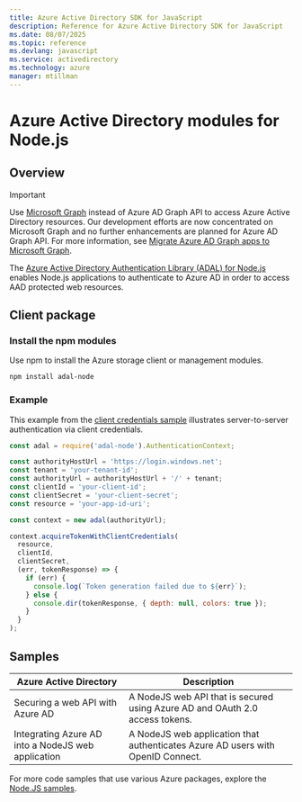 ```yaml
---
title: Azure Active Directory SDK for JavaScript
description: Reference for Azure Active Directory SDK for JavaScript
ms.date: 08/07/2025
ms.topic: reference
ms.devlang: javascript
ms.service: activedirectory
ms.technology: azure
manager: mtillman
---
```

# Azure Active Directory modules for Node.js

## Overview

> [!IMPORTANT]
> Use [Microsoft Graph](https://graph.microsoft.io/) instead of Azure AD Graph API to access Azure Active Directory resources. Our development efforts are now concentrated on Microsoft Graph and no further enhancements are planned for Azure AD Graph API. For more information, see [Migrate Azure AD Graph apps to Microsoft Graph](https://docs.microsoft.com/graph/migrate-azure-ad-graph-overview).

The [Azure Active Directory Authentication Library (ADAL) for Node.js](https://www.npmjs.com/package/adal-node) enables Node.js applications to authenticate to Azure AD in order to access AAD protected web resources.

## Client package

### Install the npm modules

Use npm to install the Azure storage client or management modules.

```bash
npm install adal-node
```   

### Example

This example from the [client credentials sample](https://github.com/MSOpenTech/azure-activedirectory-library-for-nodejs/blob/master/sample/client-credentials-sample.js) illustrates server-to-server authentication via client credentials.

```Node.js
const adal = require('adal-node').AuthenticationContext;

const authorityHostUrl = 'https://login.windows.net';
const tenant = 'your-tenant-id';
const authorityUrl = authorityHostUrl + '/' + tenant;
const clientId = 'your-client-id';
const clientSecret = 'your-client-secret';
const resource = 'your-app-id-uri';

const context = new adal(authorityUrl);

context.acquireTokenWithClientCredentials(
  resource,
  clientId,
  clientSecret,
  (err, tokenResponse) => {
    if (err) {
      console.log(`Token generation failed due to ${err}`);
    } else {
      console.dir(tokenResponse, { depth: null, colors: true });
    }
  }
);
```

## Samples

| **Azure Active Directory** | **Description** |
|---|---|
| Securing a web API with Azure AD | A NodeJS web API that is secured using Azure AD and OAuth 2.0 access tokens. |
| Integrating Azure AD into a NodeJS web application | A NodeJS web application that authenticates Azure AD users with OpenID Connect. |

For more code samples that use various Azure packages, explore the [Node.JS samples](https://azure.microsoft.com/resources/samples/?platform=nodejs).